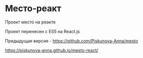 # Место-реакт

Проект место на реакте

Проект перенесен с ES5 на React.js

Предыдущая версия - https://github.com/Piskunova-Anna/mesto

https://piskunova-anna.github.io/mesto-react/
